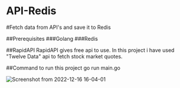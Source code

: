 # API-Redis

#Fetch data from API's and save it to Redis

##Prerequisites
###Golang
###Redis


##RapidAPI 
RapidAPI gives free api to use.
In this project i have used "Twelve Data" api to fetch stock market quotes.

##Command to run this project 
go run main.go






![Screenshot from 2022-12-16 16-04-01](https://user-images.githubusercontent.com/76749854/208079772-78e7784e-4bfc-47db-880e-bd6957b93c6a.png)
